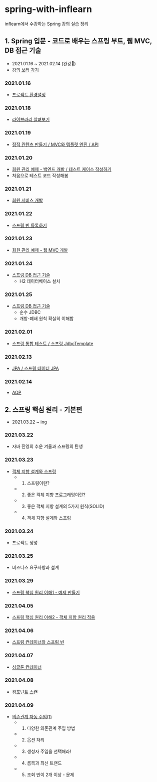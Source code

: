 # spring-with-inflearn
inflearn에서 수강하는 Spring 강의 실습 정리

## 1. Spring 입문 - 코드로 배우는 스프링 부트, 웹 MVC, DB 접근 기술
- 2021.01.16 ~ 2021.02.14 (완강🥳)
- [강의 보러 가기](https://www.inflearn.com/course/%EC%8A%A4%ED%94%84%EB%A7%81-%EC%9E%85%EB%AC%B8-%EC%8A%A4%ED%94%84%EB%A7%81%EB%B6%80%ED%8A%B8/dashboard)
### 2021.01.16
- [프로젝트 환경설정](TIL/20210116.md)
### 2021.01.18
- [라이브러리 살펴보기](TIL/20210118.md)
### 2021.01.19
- [정적 컨텐츠 만들기 / MVC와 템플릿 엔진 / API](TIL/20210119.md)
### 2021.01.20
- [회원 관리 예제 - 백엔드 개발 / 테스트 케이스 작성하기](TIL/20210120.md)
- 처음으로 테스트 코드 작성해봄
### 2021.01.21
- [회원 서비스 개발](TIL/20210121.md)
### 2021.01.22
- [스프링 빈 등록하기](TIL/20210122.md)
### 2021.01.23
- [회원 관리 예제 - 웹 MVC 개발](TIL/20210123.md)
### 2021.01.24
- [스프링 DB 접근 기술](TIL/20210124.md)
  - H2 데이터베이스 설치
### 2021.01.25
- [스프링 DB 접근 기술](TIL/20210125.md)
  - 순수 JDBC
  - 개방-폐쇄 원칙 확실히 이해함
### 2021.02.01
- [스프링 통합 테스트 / 스프링 JdbcTemplate](TIL/20210201.md)
### 2021.02.13
- [JPA / 스프링 데이터 JPA](TIL/20210213.md)
### 2021.02.14
- [AOP](TIL/20210214.md)


## 2. 스프링 핵심 원리 - 기본편
- 2021.03.22 ~ ing
### 2021.03.22
- 자바 진영의 추운 겨울과 스프링의 탄생
### 2021.03.23
- [객체 지향 설계와 스프링](TIL/20210323.md)
  - 1. 스프링이란?
  - 2. 좋은 객체 지향 프로그래밍이란?
  - 3. 좋은 객체 지향 설계의 5가지 원칙(SOLID)
  - 4. 객체 지향 설계와 스프링

### 2021.03.24
- 프로젝트 생성

### 2021.03.25
- 비즈니스 요구사항과 설계

### 2021.03.29
- [스프링 핵심 원리 이해1 - 예제 만들기](TIL/20210329.md)

### 2021.04.05
- [스프링 핵심 원리 이해2 - 객체 지향 원리 적용](TIL/20210405.md)

### 2021.04.06
- [스프링 컨테이너와 스프링 빈](TIL/20210406.md)

### 2021.04.07
- [싱글톤 컨테이너](TIL/20210407.md)

### 2021.04.08
- [컴포넌트 스캔](TIL/20210408.md)

### 2021.04.09
- [의존관계 자동 주입(1)](TIL/20210409.md)
  - 1. 다양한 의존관계 주입 방법
  - 2. 옵션 처리
  - 3. 생성자 주입을 선택해라!
  - 4. 롬복과 최신 트랜드
  - 5. 조회 빈이 2개 이상 - 문제